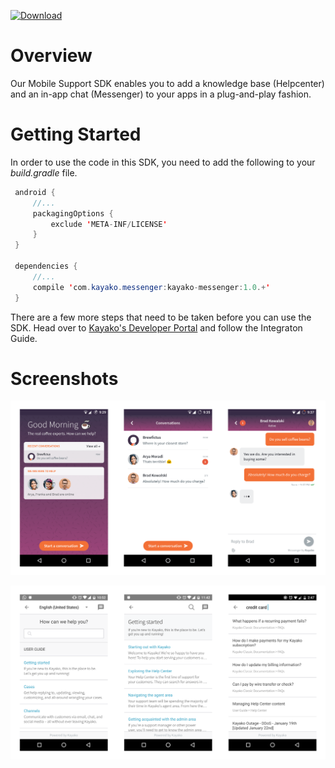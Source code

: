  [ ![Download](https://api.bintray.com/packages/kayako-support/kayako-devkits/kayako-messenger/images/download.svg) ](https://bintray.com/kayako-support/kayako-devkits/kayako-messenger/_latestVersion)

# Overview

Our Mobile Support SDK enables you to add a knowledge base (Helpcenter) and an in-app chat (Messenger) to your apps in a plug-and-play fashion.


# Getting Started

In order to use the code in this SDK, you need to add the following to your _build.gradle_ file. 

```java
 android {
     //...
     packagingOptions {
         exclude 'META-INF/LICENSE'
     }
 }

 dependencies {
     //...
     compile 'com.kayako.messenger:kayako-messenger:1.0.+'
 }
```

There are a few more steps that need to be taken before you can use the SDK. Head over to [Kayako's Developer Portal](https://developer.kayako.com/messenger/android/integration_guide/) and follow the Integraton Guide. 

# Screenshots

![Messenger](images/android-messenger-screens.png)


![Help Center](images/android-self-service-screens.png)
